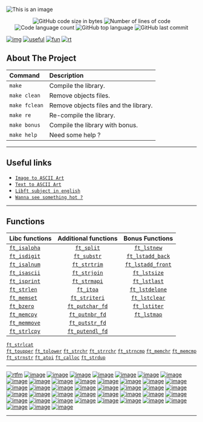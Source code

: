 

![This is an image](https://zupimages.net/up/22/37/84dg.png)

<p align="center">
	<img alt="GitHub code size in bytes" src="https://img.shields.io/github/languages/code-size/BennieBickles/Libft?color=blueviolet" />
	<img alt="Number of lines of code" src="https://img.shields.io/tokei/lines/github/BennieBickles/Libft?color=blueviolet" />
	<img alt="Code language count" src="https://img.shields.io/github/languages/count/BennieBickles/Libft?color=blue" />
	<img alt="GitHub top language" src="https://img.shields.io/github/languages/top/BennieBickles/Libft?color=blue" />
	<img alt="GitHub last commit" src="https://img.shields.io/github/last-commit/BennieBickles/Libft?color=brightgreen" />
</p>

[![img](https://zupimages.net/up/22/37/vgwy.png)](#about-the-project)
[![useful](https://zupimages.net/up/22/37/uhqz.png)](#useful-links)
[![fun](https://zupimages.net/up/22/37/qe6y.png)](#functions)
[![rt](https://zupimages.net/up/22/37/hvq2.png)](#rtfm)

<!-- ABOUT THE PROJECT -->
## About The Project

Command       |  Description
:-------------|:-------------
`make`        | Compile the library.
`make clean`  | Remove objects files.
`make fclean` | Remove objects files and the library.
`make re`     | Re-compile the library.
`make bonus`  | Compile the library with bonus.
`make help`   | Need some help ?
__________________________________________________________________

## Useful links

* [`Image to ASCII Art`](https://emojicombos.com/dot-art-generator)	
* [`Text to ASCII Art`](http://patorjk.com/software/taag/#p=display&f=Graffiti&t=Type%20Something%20)
* [`Libft subject in english`](https://github.com/Surfi89/42cursus/blob/main/Subject%20PDFs/00_libft_en.pdf)
* [`Wanna see something hot ?`](https://www.youtube.com/watch?v=dQw4w9WgXcQ) 

__________________________________________________________________

## Functions

Libc functions | Additional functions | Bonus Functions 
:----------- | :-----------: | :-----------: 
[`ft_isalpha`](srcs/ft_isalpha.c)	| [`ft_split`](srcs/ft_split.c)			| [`ft_lstnew`](srcs/ft_lstnew.c)
[`ft_isdigit`](srcs/ft_isdigit.c)	| [`ft_substr`](srcs/ft_substr.c)		| [`ft_lstadd_back`](srcs/ft_lstadd_back.c)
[`ft_isalnum`](srcs/ft_isalnum.c)	| [`ft_strtrim`](srcs/ft_strtrim.c)		| [`ft_lstadd_front`](srcs/ft_lstadd_front.c)
[`ft_isascii`](srcs/ft_isascii.c)	| [`ft_strjoin`](srcs/ft_strjoin.c)		| [`ft_lstsize`](srcs/ft_lstsize.c)
[`ft_isprint`](srcs/ft_isprint.c)	| [`ft_strmapi`](srcs/ft_strmapi.c)		| [`ft_lstlast`](srcs/ft_lstlast.c)
[`ft_strlen`](srcs/ft_strlen.c)		| [`ft_itoa`](srcs/ft_itoa.c)			| [`ft_lstdelone`](srcs/ft_lstdelone.c)
[`ft_memset`](srcs/ft_memset.c)		| [`ft_striteri`](srcs/ft_striteri.c)		| [`ft_lstclear`](srcs/ft_lstclear.c)
[`ft_bzero`](srcs/ft_bzero.c)		| [`ft_putchar_fd`](srcs/ft_putchar_fd.c)	| [`ft_lstiter`](srcs/ft_lstiter.c)
[`ft_memcpy`](srcs/ft_memcpy.c)		| [`ft_putnbr_fd`](srcs/ft_putnbr_fd.c)		| [`ft_lstmap`](srcs/ft_lstmap.c)
[`ft_memmove`](srcs/ft_memmove.c)	| [`ft_putstr_fd`](srcs/ft_putstr_fd.c)	
[`ft_strlcpy`](srcs/ft_strlcpy.c)	| [`ft_putendl_fd`](srcs/ft_putendl_fd.c)
[`ft_strlcat`](srcs/ft_strlcat.c)	 
[`ft_toupper`](srcs/ft_toupper.c) 
[`ft_tolower`](srcs/ft_tolower.c)
[`ft_strchr`](srcs/ft_strchr.c)
[`ft_strrchr`](srcs/ft_strrchr.c)
[`ft_strncmp`](srcs/ft_strncmp.c)
[`ft_memchr`](srcs/ft_memchr.c)
[`ft_memcmp`](srcs/ft_memcmp.c)
[`ft_strnstr`](srcs/ft_strnstr.c)
[`ft_atoi`](srcs/ft_atoi.c)
[`ft_calloc`](srcs/ft_calloc.c)
[`ft_strdup`](srcs/ft_strdup.c)

_____________________________________________________

[![rtfm](https://zupimages.net/up/22/37/cy9o.png)](https://www.youtube.com/watch?v=5p8wTOr8AbU) [![image](https://zupimages.net/up/22/37/ijv4.png)](https://linux.die.net/man/3/isalpha) [![image](https://zupimages.net/up/22/37/8vbf.png)](https://linux.die.net/man/3/isdigit)
[![image](https://zupimages.net/up/22/37/kqaz.png)](https://linux.die.net/man/3/isalnum) [![image](https://zupimages.net/up/22/37/ncnp.png)](https://linux.die.net/man/3/isascii) [![image](https://zupimages.net/up/22/37/l6zu.png)](https://linux.die.net/man/3/isprint) [![image](https://zupimages.net/up/22/37/vu8y.png)](https://linux.die.net/man/3/strlen) [![image](https://zupimages.net/up/22/37/y7m3.png)](https://linux.die.net/man/3/memset) [![image](https://zupimages.net/up/22/37/5z23.png)](https://linux.die.net/man/3/bzero) [![image](https://zupimages.net/up/22/37/3sta.png)](https://linux.die.net/man/3/memcpy) [![image](https://zupimages.net/up/22/37/tqlc.png)](https://linux.die.net/man/3/memmove) [![image](https://zupimages.net/up/22/37/szb0.png)](https://linux.die.net/man/3/strlcpy) [![image](https://zupimages.net/up/22/37/szb0.png)](https://linux.die.net/man/3/memcpy) [![image](https://zupimages.net/up/22/37/v687.png)](https://linux.die.net/man/3/toupper) [![image](https://zupimages.net/up/22/37/fdhx.png)](https://linux.die.net/man/3/tolower) [![image](https://zupimages.net/up/22/37/tqbw.png)](https://linux.die.net/man/3/strchr)    [![image](https://zupimages.net/up/22/37/44o7.png)](https://linux.die.net/man/3/strrchr) [![image](https://zupimages.net/up/22/37/msnh.png)](https://linux.die.net/man/3/strcmp) [![image](https://zupimages.net/up/22/37/hqxu.png)](https://linux.die.net/man/3/memchr) [![image](https://zupimages.net/up/22/37/mxu4.png)](https://linux.die.net/man/3/memcmp) [![image](https://zupimages.net/up/22/37/mzb6.png)](https://www.freebsd.org/cgi/man.cgi?query=strnstr&sektion=3) [![image](https://zupimages.net/up/22/37/0nqo.png)](https://linux.die.net/man/3/atoi) [![image](https://zupimages.net/up/22/37/wecj.png)](https://linux.die.net/man/3/calloc) [![image](https://zupimages.net/up/22/37/172j.png)](https://linux.die.net/man/3/strdup) [![image](https://zupimages.net/up/22/37/q9aa.png)](https://manpages.org/functionsubstr/3) [![image](https://zupimages.net/up/22/37/jx52.png)](https://docs.oracle.com/cd/E19253-01/819-6958/gelrb/index.html) [![image](https://zupimages.net/up/22/37/nn5w.png)](https://man.cx/strltrim(3)) [![image](https://zupimages.net/up/22/37/1xwo.png)](https://h-deb.clg.qc.ca/Sujets/AuSecours/Fonction-split.html) [![image](https://zupimages.net/up/22/37/qatf.png)](https://www.mkssoftware.com/docs/man3/itoa.3.asp) [![image](https://zupimages.net/up/22/37/0ioh.png)](https://velog.io/@jungjaedev/ftstrmapi) [![image](https://zupimages.net/up/22/37/rnz0.png)](https://github.com/Surfi89/42cursus/blob/main/Subject%20PDFs/00_libft_en.pdf) [![image](https://zupimages.net/up/22/37/vaox.png)](https://www.geeksforgeeks.org/input-output-system-calls-c-create-open-close-read-write/) [![image](https://zupimages.net/up/22/37/re64.png)](https://www.geeksforgeeks.org/input-output-system-calls-c-create-open-close-read-write/) [![image](https://zupimages.net/up/22/37/a56u.png)](https://www.geeksforgeeks.org/input-output-system-calls-c-create-open-close-read-write/) [![image](https://zupimages.net/up/22/37/1zxo.png)](https://github.com/Surfi89/42cursus/blob/main/Subject%20PDFs/00_libft_en.pdf) [![image](https://zupimages.net/up/22/37/1emk.png)](https://github.com/Surfi89/42cursus/blob/main/Subject%20PDFs/00_libft_en.pdf) [![image](https://zupimages.net/up/22/37/011q.png)](https://github.com/Surfi89/42cursus/blob/main/Subject%20PDFs/00_libft_en.pdf) [![image](https://zupimages.net/up/22/37/8o8k.png)](https://github.com/Surfi89/42cursus/blob/main/Subject%20PDFs/00_libft_en.pdf) [![image](https://zupimages.net/up/22/37/xc2y.png)](https://github.com/Surfi89/42cursus/blob/main/Subject%20PDFs/00_libft_en.pdf) [![image](https://zupimages.net/up/22/37/kupe.png)](https://github.com/Surfi89/42cursus/blob/main/Subject%20PDFs/00_libft_en.pdf) [![image](https://zupimages.net/up/22/37/1xie.png)](https://github.com/Surfi89/42cursus/blob/main/Subject%20PDFs/00_libft_en.pdf) [![image](https://zupimages.net/up/22/37/w3os.png)](https://github.com/Surfi89/42cursus/blob/main/Subject%20PDFs/00_libft_en.pdf) [![image](https://zupimages.net/up/22/37/mq35.png)](https://github.com/Surfi89/42cursus/blob/main/Subject%20PDFs/00_libft_en.pdf)
__________________________________________________________________
